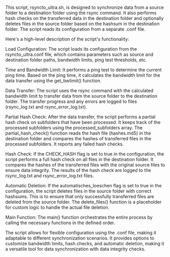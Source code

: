 This script, rsyncto_ultra.sh, is designed to synchronize data from a source folder to a destination folder using the rsync command. It also performs hash checks on the transferred data in the destination folder and optionally deletes files in the source folder based on the hashsum in the destination folder. The script reads its configuration from a separate .conf file.

Here's a high-level description of the script's functionality:

Load Configuration: The script loads its configuration from the rsyncto_ultra.conf file, which contains parameters such as source and destination folder paths, bandwidth limits, ping test thresholds, etc.

Time and Bandwidth Limit: It performs a ping test to determine the current ping time. Based on the ping time, it calculates the bandwidth limit for the data transfer using the get_bwlimit() function.

Data Transfer: The script uses the rsync command with the calculated bandwidth limit to transfer data from the source folder to the destination folder. The transfer progress and any errors are logged to files (rsync_log.txt and rsync_error_log.txt).

Partial Hash Check: After the data transfer, the script performs a partial hash check on subfolders that have been processed. It keeps track of the processed subfolders using the processed_subfolders array. The partial_hash_check() function reads the hash file (hashes.md5) in the destination folder and compares the hashes of transferred files in the processed subfolders. It reports any failed hash checks.

Hash Check: If the CHECK_HASH flag is set to true in the configuration, the script performs a full hash check on all files in the destination folder. It compares the hashes of the transferred files with the original source files to ensure data integrity. The results of the hash check are logged to the rsync_log.txt and rsync_error_log.txt files.

Automatic Deletion: If the automatisches_loeschen flag is set to true in the configuration, the script deletes files in the source folder with correct hashsums. This is to ensure that only successfully transferred files are deleted from the source folder. The delete_files() function is a placeholder for custom logic to handle the actual file deletion.

Main Function: The main() function orchestrates the entire process by calling the necessary functions in the defined order.

The script allows for flexible configuration using the .conf file, making it adaptable to different synchronization scenarios. It provides options to customize bandwidth limits, hash checks, and automatic deletion, making it a versatile tool for data synchronization with data integrity checks.
